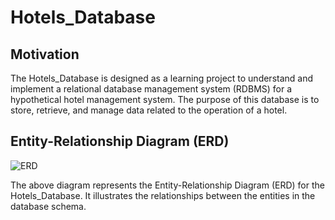# Hotels_Database

## Motivation

The Hotels_Database is designed as a learning project to understand and implement a relational database management system (RDBMS) for a hypothetical hotel management system. The purpose of this database is to store, retrieve, and manage data related to the operation of a hotel.

## Entity-Relationship Diagram (ERD)

![ERD](/path/to/your/erd.png)

The above diagram represents the Entity-Relationship Diagram (ERD) for the Hotels_Database. It illustrates the relationships between the entities in the database schema.

<!-- ## Usage

This database is designed to simulate real-world operations of a hotel management system, providing a comprehensive learning experience in database design, normalization, SQL queries, and database management.

## Installation

Provide instructions on how to install and setup your database here.

## Examples

Provide examples on how to use your database here. Include SQL queries and their expected results.

## Contributing

Provide instructions on how others can contribute to your project. You might want to include guidelines for submitting pull requests.

## License

Include information about the license here. -->
